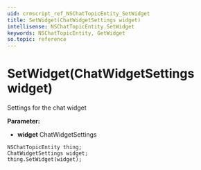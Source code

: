 ```yaml
---
uid: crmscript_ref_NSChatTopicEntity_SetWidget
title: SetWidget(ChatWidgetSettings widget)
intellisense: NSChatTopicEntity.SetWidget
keywords: NSChatTopicEntity, GetWidget
so.topic: reference
---
```


# SetWidget(ChatWidgetSettings widget)

Settings for the chat widget

**Parameter:** 
 - **widget** ChatWidgetSettings

```crmscript
NSChatTopicEntity thing;
ChatWidgetSettings widget;
thing.SetWidget(widget);
```

